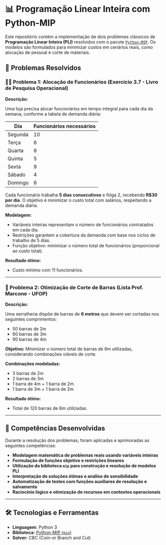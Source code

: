 
# 📊 Programação Linear Inteira com Python-MIP

Este repositório contém a implementação de dois problemas clássicos de **Programação Linear Inteira (PLI)** resolvidos com o pacote [`Python-MIP`](https://pypi.org/project/mip/). Os modelos são formulados para minimizar custos em cenários reais, como alocação de pessoal e corte de materiais.

## 🧩 Problemas Resolvidos

### 🧑‍💼 Problema 1: Alocação de Funcionários (Exercício 3.7 - Livro de Pesquisa Operacional)

**Descrição:**

Uma loja precisa alocar funcionários em tempo integral para cada dia da semana, conforme a tabela de demanda diária:

| Dia       | Funcionários necessários |
|-----------|---------------------------|
| Segunda   | 10                        |
| Terça     | 6                         |
| Quarta    | 8                         |
| Quinta    | 5                         |
| Sexta     | 9                         |
| Sábado    | 4                         |
| Domingo   | 6                         |

Cada funcionário trabalha **5 dias consecutivos** e folga 2, recebendo **R$30 por dia**. O objetivo é minimizar o custo total com salários, respeitando a demanda diária.

**Modelagem:**
- Variáveis inteiras representam o número de funcionários contratados em cada dia.
- Restrições garantem a cobertura da demanda com base nos ciclos de trabalho de 5 dias.
- Função objetivo: minimizar o número total de funcionários (proporcional ao custo total).

**Resultado ótimo:**
- Custo mínimo com 11 funcionários.

---

### 🔧 Problema 2: Otimização de Corte de Barras (Lista Prof. Marcone - UFOP)

**Descrição:**

Uma serralheria dispõe de barras de **6 metros** que devem ser cortadas nos seguintes comprimentos:

- 50 barras de 2m  
- 60 barras de 3m  
- 90 barras de 4m  

**Objetivo:** Minimizar o número total de barras de 6m utilizadas, considerando combinações viáveis de corte.

**Combinações modeladas:**
- 3 barras de 2m  
- 2 barras de 3m  
- 1 barra de 4m + 1 barra de 2m  
- 1 barra de 3m + 1 barra de 2m  

**Resultado ótimo:**
- Total de 120 barras de 6m utilizadas.

---

## 🧠 Competências Desenvolvidas

Durante a resolução dos problemas, foram aplicadas e aprimoradas as seguintes competências:

- **Modelagem matemática de problemas reais usando variáveis inteiras**
- **Formulação de funções objetivo e restrições lineares**
- **Utilização da biblioteca `mip` para construção e resolução de modelos PLI**
- **Interpretação de soluções ótimas e análise de sensibilidade**
- **Automatização de testes com funções auxiliares de resolução e salvamento**
- **Raciocínio lógico e otimização de recursos em contextos operacionais**

---

## 🛠️ Tecnologias e Ferramentas

- **Linguagem:** Python 3  
- **Biblioteca:** [Python-MIP (`mip`)](https://pypi.org/project/mip/)  
- **Solver:** CBC (Coin-or Branch and Cut)


